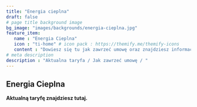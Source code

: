 ```yaml
---
title: "Energia cieplna"
draft: false
# page title background image
bg_image: "images/backgrounds/energia-cieplna.jpg"
feature_item:
   name : "Energia Cieplna"
   icon : "ti-home" # icon pack : https://themify.me/themify-icons
   content : "Dowiesz się tu jak zawrzeć umowę oraz znajdziesz informację o atualnej taryfie"
# meta description
description : "Aktualna taryfa / Jak zawrzeć umowę / "
---
```


## Energia Cieplna

**Aktualną taryfę znajdziesz tutaj.**